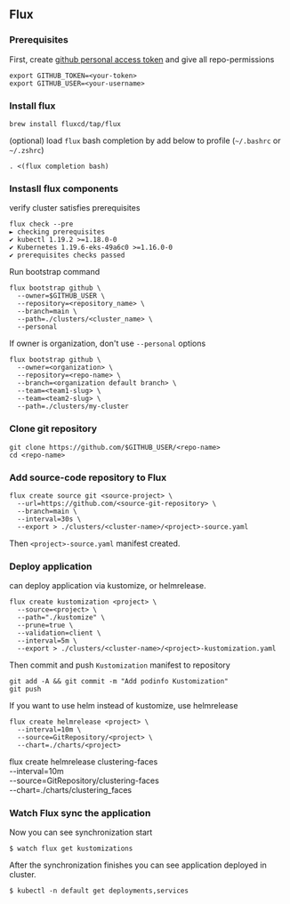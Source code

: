 ## Flux


### Prerequisites 

First, create [github personal access token](https://docs.github.com/en/github/authenticating-to-github/creating-a-personal-access-token) and give all repo-permissions

```
export GITHUB_TOKEN=<your-token>
export GITHUB_USER=<your-username>
```

### Install flux

```
brew install fluxcd/tap/flux
```

(optional)  load `flux` bash completion by add below to profile (`~/.bashrc` or `~/.zshrc`)

```
. <(flux completion bash)
```

### Instasll flux components
verify cluster satisfies prerequisites

```
flux check --pre
► checking prerequisites
✔ kubectl 1.19.2 >=1.18.0-0
✔ Kubernetes 1.19.6-eks-49a6c0 >=1.16.0-0
✔ prerequisites checks passed
```

Run bootstrap command

```
flux bootstrap github \
  --owner=$GITHUB_USER \
  --repository=<repository_name> \
  --branch=main \
  --path=./clusters/<cluster_name> \
  --personal
```

If owner is organization, don't use `--personal` options

```
flux bootstrap github \
  --owner=<organization> \
  --repository=<repo-name> \
  --branch=<organization default branch> \
  --team=<team1-slug> \
  --team=<team2-slug> \
  --path=./clusters/my-cluster
```


### Clone git repository

```
git clone https://github.com/$GITHUB_USER/<repo-name>
cd <repo-name>
```

### Add source-code repository to Flux

```
flux create source git <source-project> \
  --url=https://github.com/<source-git-repository> \
  --branch=main \
  --interval=30s \
  --export > ./clusters/<cluster-name>/<project>-source.yaml
```

Then `<project>-source.yaml` manifest created.

### Deploy application

can deploy application via kustomize, or helmrelease.

```
flux create kustomization <project> \
  --source=<project> \
  --path="./kustomize" \
  --prune=true \
  --validation=client \
  --interval=5m \
  --export > ./clusters/<cluster-name>/<project>-kustomization.yaml
```

Then commit and push `Kustomization` manifest to repository

```
git add -A && git commit -m "Add podinfo Kustomization"
git push
```

If you want to use helm instead of kustomize, use helmrelease

```
flux create helmrelease <project> \
  --interval=10m \
  --source=GitRepository/<project> \
  --chart=./charts/<project>
```

flux create helmrelease clustering-faces \
  --interval=10m \
  --source=GitRepository/clustering-faces \
  --chart=./charts/clustering_faces

### Watch Flux sync the application

Now you can see synchronization start

```
$ watch flux get kustomizations
```

After the synchronization finishes you can see application deployed in cluster.

```
$ kubectl -n default get deployments,services
```


